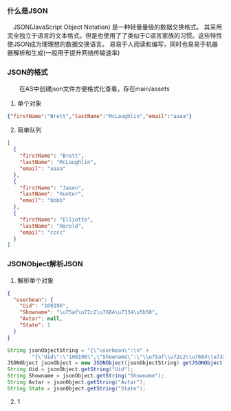 ### 什么是JSON
　JSON(JavaScript Object Notation) 是一种轻量量级的数据交换格式。 其采用完全独立于语言的文本格式，但是也使用了了类似于C语言家族的习惯。这些特性使JSON成为理理想的数据交换语言。 易易于人阅读和编写，同时也易易于机器器解析和生成(一般用于提升网络传输速率)
 
 ### JSON的格式
 　　在AS中创建json文件方便格式化查看，存在main/assets
   
 1. 单个对象
 
``` json
{"firstName":"Brett","lastName":"McLaughlin","email":"aaaa"}
```

 2. 简单队列

``` json
[
  {
    "firstName": "Brett",
    "lastName": "McLaughlin",
    "email": "aaaa"
  },
  {
    "firstName": "Jason",
    "lastName": "Hunter",
    "email": "bbbb"
  },
  {
    "firstName": "Elliotte",
    "lastName": "Harold",
    "email": "cccc"
  }
]
```

### JSONObject解析JSON

 1. 解析单个对象
 
``` json
{
  "userbean": {
    "Uid": "100196",
    "Showname": "\u75af\u72c2\u7684\u7334\u5b50",
    "Avtar": null,
    "State": 1
  }
}
```


``` java
String jsonObjectString = "{\"userbean\":\n" +
		"{\"Uid\":\"100196\",\"Showname\":\"\\u75af\\u72c2\\u7684\\u7334\\u5b50\",\"Avtar\":null,\"State\":1}}";
JSONObject jsonObject = new JSONObject(jsonObjectString).getJSONObject("userbean");
String Uid = jsonObject.getString("Uid");
String Showname = jsonObject.getString("Showname");
String Avtar = jsonObject.getString("Avtar");
String State = jsonObject.getString("State");
```



 2. 1

